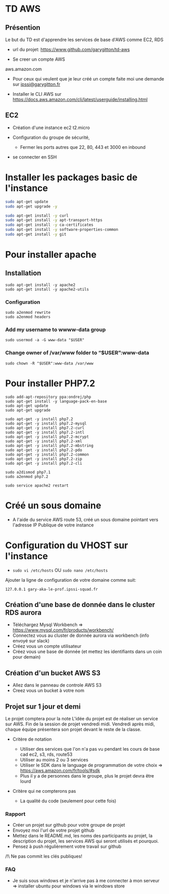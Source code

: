 # TD AWS

## Présention
Le but du TD est d'apprendre les services de base d'AWS comme EC2, RDS

- url du projet: https://www.github.com/garygitton/td-aws

- Se creer un compte AWS 

aws.amazon.com

- Pour ceux qui veulent que je leur créé un compte faite moi une demande sur ipssi@garygitton.fr

- Installer le CLI AWS sur https://docs.aws.amazon.com/cli/latest/userguide/installing.html

## EC2 

- Création d'une instance ec2 t2.micro
- Configuration du groupe de sécurité, 
  - Fermer les ports autres que 22, 80, 443 et 3000 en inbound
  
- se connecter en SSH

# Installer les packages basic de l'instance
```bash 
sudo apt-get update
sudo apt-get upgrade -y

sudo apt-get install -y curl
sudo apt-get install -y apt-transport-https
sudo apt-get install -y ca-certificates
sudo apt-get install -y software-properties-common
sudo apt-get install -y git

```

# Pour installer apache 
## Installation
```
sudo apt-get install -y apache2
sudo apt-get install -y apache2-utils 
```

### Configuration
```
sudo a2enmod rewrite
sudo a2enmod headers
```

### Add my username to wwww-data group
`sudo usermod -a -G www-data "$USER"`

### Change owner of /var/www folder to “$USER”:www-data 
`sudo chown -R "$USER":www-data /var/www`


# Pour installer PHP7.2
```
sudo add-apt-repository ppa:ondrej/php
sudo apt-get install -y language-pack-en-base
sudo apt-get update
sudo apt-get upgrade

sudo apt-get -y install php7.2
sudo apt-get -y install php7.2-mysql 
sudo apt-get -y install php7.2-curl 
sudo apt-get -y install php7.2-intl 
sudo apt-get -y install php7.2-mcrypt 
sudo apt-get -y install php7.2-xml
sudo apt-get -y install php7.2-mbstring
sudo apt-get -y install php7.2-pdo
sudo apt-get -y install php7.2-common
sudo apt-get -y install php7.2-zip
sudo apt-get -y install php7.2-cli

sudo a2dismod php7.1
sudo a2enmod php7.2

sudo service apache2 restart
```


# Créé un sous domaine

- A l'aide du service AWS route 53, créé un sous domaine pointant vers l'adresse IP Publique de votre instance

# Configuration du VHOST sur l'instance

- `sudo vi /etc/hosts`   OU `sudo nano /etc/hosts `

Ajouter la ligne de configuration de votre domaine comme suit:

`127.0.0.1 gary-aka-le-prof.ipssi-squad.fr`


## Création d'une base de donnée dans le cluster RDS aurora

- Téléchargez Mysql Workbench => https://www.mysql.com/fr/products/workbench/
- Connectez vous au cluster de donnée aurora via workbench (info envoyé sur slack)
- Créez vous un compte utilisateur
- Créez vous une base de donnée (et mettez les identifiants dans un coin pour demain)


## Création d'un bucket AWS S3

- Allez dans le panneau de controle AWS S3 
- Creez vous un bucket à votre nom 



## Projet sur 1 jour et demi 

Le projet comptera pour la note
L'idée du projet est de réaliser un service sur AWS.
Fin de la session de projet vendredi midi.
Vendredi après midi, chaque équipe présentera son projet devant le reste de la classe.

- Critère de notation
  - Utiliser des services que l'on n'a pas vu pendant les cours de base cad ec2, s3, rds, route53
  - Utiliser au moins 2 ou 3 services
  - Utiliser le SDK dans le language de programmation de votre choix => https://aws.amazon.com/fr/tools/#sdk
  - Plus il y a de personnes dans le groupe, plus le projet devra être lourd

- Critère qui ne compterons pas 
  - La qualité du code (seulement pour cette fois)
  
  
### Rapport

- Créer un projet sur github pour votre groupe de projet
- Envoyez moi l'url de votre projet github
- Mettez dans le README.md, les noms des participants au projet, la description du projet, les services AWS qui seront utilisés et pourquoi.
- Pensez à push régulièrement votre travail sur github 

/!\ Ne pas commit les clés publiques!



### FAQ

- Je suis sous windows et je n'arrive pas à me connecter à mon serveur
  => installer ubuntu pour windows via le windows store





